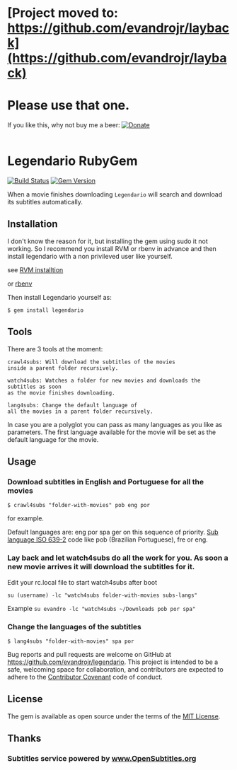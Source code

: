 # [Project moved to: https://github.com/evandrojr/layback](https://github.com/evandrojr/layback)

# Please use that one.

<p>If you like this, why not buy me a beer: <a rel="nofollow" href="https://www.paypal.com/cgi-bin/webscr?cmd=_donations&business=evandrojr%40gmail%2ecom&lc=US&item_name=evandro%2eorg&currency_code=USD&bn=PP%2dDonationsBF%3abtn_donateCC_LG%2egif%3aNonHosted"><img src="https://www.paypalobjects.com/en_US/i/btn/btn_donate_LG.gif" alt="Donate"></a><br>
<br></p>

# Legendario RubyGem

[![Build Status](https://secure.travis-ci.org/evandrojr/legendario.png)](http://travis-ci.org/evandrojr/legendario)
[![Gem Version](https://badge.fury.io/rb/legendario.svg)](https://badge.fury.io/rb/legendario)

When a movie finishes downloading `Legendario` will search and download its subtitles automatically.

## Installation

I don't know the reason for it, but installing the gem using sudo it not working. So I recommend you install RVM or rbenv in advance and then install legendario with a non privileved user like yourself.

see [RVM installtion](https://rvm.io/rvm/install)

or [rbenv](https://github.com/rbenv/rbenv)

Then install Legendario yourself as:

    $ gem install legendario


## Tools

There are 3 tools at the moment:

    crawl4subs: Will download the subtitles of the movies
    inside a parent folder recursively.

    watch4subs: Watches a folder for new movies and downloads the subtitles as soon 
    as the movie finishes downloading.

    lang4subs: Change the default language of
    all the movies in a parent folder recursively.


In case you are a polyglot you can pass as many languages as you like as parameters. The first language available for the movie will be set as the default language for the movie.

## Usage

### Download subtitles in English and Portuguese for all the movies  

    $ crawl4subs "folder-with-movies" pob eng por

for example.

Default languages are: eng por spa ger on this sequence of priority. [Sub language ISO 639-2](https://github.com/byroot/ruby-osdb/blob/master/lib/osdb/language.rb) code like pob (Brazilian Portuguese), fre or eng.

### Lay back and let watch4subs do all the work for you. As soon a new movie arrives it will download the subtitles for it.  

Edit your rc.local file to start watch4subs after boot

    su (username) -lc "watch4subs folder-with-movies subs-langs"  

Example
`su evandro -lc "watch4subs ~/Downloads pob por spa"`


### Change the languages of the subtitles

    $ lang4subs "folder-with-movies" spa por


Bug reports and pull requests are welcome on GitHub at https://github.com/evandrojr/legendario. This project is intended to be a safe, welcoming space for collaboration, and contributors are expected to adhere to the [Contributor Covenant](contributor-covenant.org) code of conduct.


## License

The gem is available as open source under the terms of the [MIT License](http://opensource.org/licenses/MIT).

## Thanks

### Subtitles service powered by www.OpenSubtitles.org
